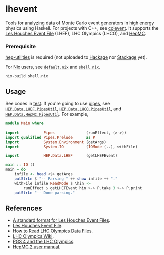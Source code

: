 # lhevent

Tools for analyzing data of Monte Carlo event generators in high energy physics using Haskell. For projects with C++, see [colevent](https://github.com/cbpark/colevent). It supports the [Les Houches Event File](http://home.thep.lu.se/~leif/LHEF/) (LHEF), LHC Olympics (LHCO), and [HepMC](http://hepmc.web.cern.ch/hepmc/).

### Prerequisite

[hep-utilities](https://github.com/cbpark/hep-utilities) is required (not uploaded to [Hackage](https://hackage.haskell.org) nor [Stackage](https://www.stackage.org) yet).

For [Nix](https://hackage.haskell.org) users, see [`default.nix`](default.nix) and [`shell.nix`](shell.nix).

``` shell
nix-build shell.nix
```

## Usage

See codes in [test](test). If you're going to use [pipes](http://hackage.haskell.org/package/pipes), see [`HEP.Data.LHEF.PipesUtil`](src/HEP/Data/LHEF/PipesUtil.hs), [`HEP.Data.LHCO.PipesUtil`](src/HEP/Data/LHCO/PipesUtil.hs), and [`HEP.Data.HepMC.PipesUtil`](src/HEP/Data/HepMC/PipesUtil.hs). For example,

``` haskell
module Main where

import           Pipes              (runEffect, (>->))
import qualified Pipes.Prelude      as P
import           System.Environment (getArgs)
import           System.IO          (IOMode (..), withFile)

import           HEP.Data.LHEF      (getLHEFEvent)

main :: IO ()
main = do
    infile <- head <$> getArgs
    putStrLn $ "-- Parsing " ++ show infile ++ "."
    withFile infile ReadMode $ \hin ->
        runEffect $ getLHEFEvent hin >-> P.take 3 >-> P.print
    putStrLn "-- Done parsing."
```

## References

- [A standard format for Les Houches Event Files](http://arxiv.org/abs/hep-ph/0609017).
- [Les Houches Event File](http://home.thep.lu.se/~leif/LHEF/).
- [How to Read LHC Olympics Data Files](http://madgraph.phys.ucl.ac.be/Manual/lhco.html).
- [LHC Olympics Wiki](http://www.jthaler.net/olympicswiki/doku.php).
- [PGS 4 and the LHC Olympics](http://online.kitp.ucsb.edu/online/lhco_c06/conway/).
- [HepMC 2 user manual](http://hepmc.web.cern.ch/hepmc/releases/HepMC2_user_manual.pdf).
